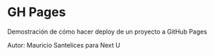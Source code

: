 # GH Pages

Demostración de cómo hacer deploy de un proyecto a GitHub Pages

Autor: Mauricio Santelices para Next U